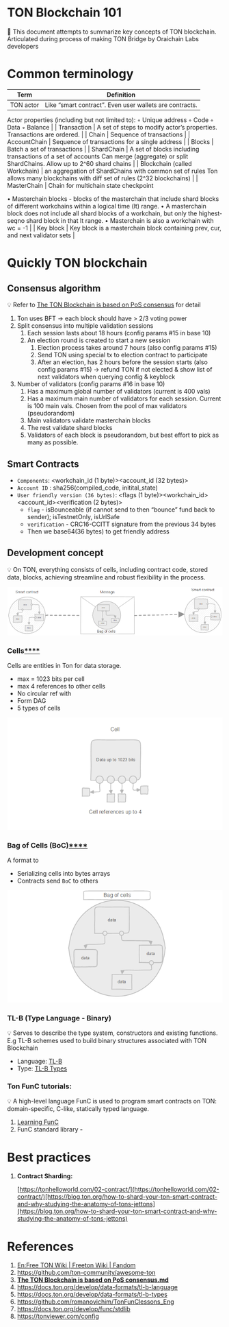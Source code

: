 # TON Blockchain 101

<aside>
🎯 This document attempts to summarize key concepts of TON blockchain. 
Articulated during process of making TON Bridge by Oraichain Labs developers

</aside>

# Common terminology

| Term | Definition |
| --- | --- |
| TON actor | Like “smart contract”. Even user wallets are contracts.
Actor properties (including but not limited to):
    ◦ Unique address
    ◦ Code
    ◦ Data
    ◦ Balance |
| Transaction | A set of steps to modify actor’s properties. Transactions are ordered. |
| Chain | Sequence of transactions |
| AccountChain | Sequence of transactions for a single address |
| Blocks | Batch a set of transactions |
| ShardChain | A set of blocks including transactions of a set of accounts
Can merge (aggregate) or split ShardChains. Allow up to 2^60 shard chains |
| Blockchain 
(called Workchain) | an aggregation of ShardChains with common set of rules
Ton allows many blockchains with diff set of rules (2^32 blockchains) |
| MasterChain | Chain for multichain state checkpoint

• Masterchain blocks - blocks of the masterchain that include shard blocks of different workchains within a logical time (lt) range. 
• A masterchain block does not include all shard blocks of a workchain, but only the highest-seqno shard block in that lt range.
• Masterchain is also a workchain with wc = -1 |
| Key block | Key block is a masterchain block containing prev, cur, and next validator sets |

# Quickly TON blockchain

## Consensus algorithm

<aside>

💡 Refer to [The TON Blockchain is based on PoS consensus](https://gist.github.com/awesome-doge/9bd53050077701e8321d06c0a8ded172) for detail

</aside>

1. Ton uses BFT → each block should have > 2/3 voting power
2. Split consensus into multiple validation sessions
    1. Each session lasts about 18 hours (config params #15 in base 10)
    2. An election round is created to start a new session
        1. Election process takes around 7 hours (also config params #15)
        2. Send TON using special tx to election contract to participate
        3. After an election, has 2 hours before the session starts (also config params #15) → refund TON if not elected & show list of next validators when querying config & keyblock
3. Number of validators (config params #16 in base 10)
    1. Has a maximum global number of validators (current is 400 vals)
    2. Has a maximum main number of validators for each session. Current is 100 main vals. Chosen from the pool of max validators (pseudorandom)
    3. Main validators validate masterchain blocks
    4. The rest validate shard blocks
    5. Validators of each block is pseudorandom, but best effort to pick as many as possible.

## **Smart Contracts**

- `Components`: <workchain_id (1 byte)><account_id (32 bytes)>
- `Account ID` : sha256(compiled_code, initital_state)
- `User friendly version (36 bytes)`: <flags (1 byte)><workchain_id><account_id><verification (2 bytes)>
    - `flag` - isBounceable (if cannot send to then “bounce” fund back to sender); isTestnetOnly, isUrlSafe
    - `verification` - CRC16-CCITT signature from the previous 34 bytes
    - Then we base64(36 bytes) to get friendly address

## Development concept

<aside>
💡 On TON, everything consists of cells, including contract code, stored data, blocks, achieving streamline and robust flexibility in the process.

</aside>

![](../../../../.gitbook/assets/ton-blockchain-101.png)

### Cells[****](https://docs.ton.org/develop/data-formats/cell-boc#cell)

Cells are entities in Ton for data storage. 

- max = 1023 bits per cell
- max 4 references to other cells
- No circular ref with
- Form DAG
- 5 types of cells

![](../../../../.gitbook/assets/ton-blockchain-101-1.png)

### Bag of Cells (BoC)[****](https://docs.ton.org/develop/data-formats/cell-boc#bag-of-cells)

A format to 

- Serializing cells into bytes arrays
- Contracts send `BoC` to others

![](../../../../.gitbook/assets/ton-blockchain-101-2.png)

### TL-B (Type Language - Binary)

<aside>

💡 Serves to describe the type system, constructors and existing functions. 
E.g TL-B schemes used to build binary structures associated with TON Blockchain

</aside>

- Language: [TL-B](https://docs.ton.org/develop/data-formats/tl-b-language)
- Type: [TL-B Types](https://docs.ton.org/develop/data-formats/tl-b-types)

### Ton FunC tutorials:

<aside>
💡 A high-level language FunC is used to program smart contracts on TON: domain-specific, C-like, statically typed language.

</aside>

1. [Learning FunC](https://github.com/romanovichim/TonFunClessons_Eng)
2. FunC standard library **-** 

# Best practices

1. **Contract Sharding:** 
    
    [https://tonhelloworld.com/02-contract/](https://tonhelloworld.com/02-contract/)[https://blog.ton.org/how-to-shard-your-ton-smart-contract-and-why-studying-the-anatomy-of-tons-jettons](https://blog.ton.org/how-to-shard-your-ton-smart-contract-and-why-studying-the-anatomy-of-tons-jettons)
    

# References

1. [En:Free TON Wiki | Freeton Wiki | Fandom](https://freeton.fandom.com/wiki/En:Free_TON_Wiki)
2. https://github.com/ton-community/awesome-ton
3. [**The TON Blockchain is based on PoS consensus.md**](https://gist.github.com/awesome-doge/9bd53050077701e8321d06c0a8ded172) 
4. https://docs.ton.org/develop/data-formats/tl-b-language
5. https://docs.ton.org/develop/data-formats/tl-b-types
6. https://github.com/romanovichim/TonFunClessons_Eng
7. https://docs.ton.org/develop/func/stdlib
8. https://tonviewer.com/config